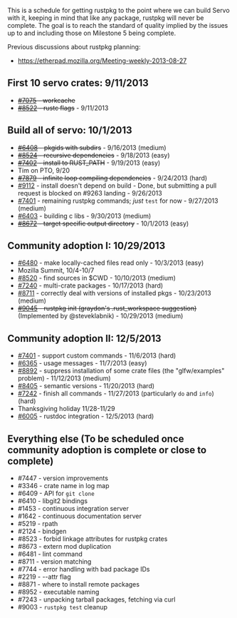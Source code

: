 This is a schedule for getting rustpkg to the point where we can build Servo with it, keeping in mind that like any package, rustpkg will never be complete. The goal is to reach the standard of quality implied by the issues up to and including those on Milestone 5 being complete.

Previous discussions about rustpkg planning:
* https://etherpad.mozilla.org/Meeting-weekly-2013-08-27

## First 10 servo crates: 9/11/2013
 * ~~[#7075](https://github.com/mozilla/rust/issues/7075) - workcache~~
 * ~~[#8522](https://github.com/mozilla/rust/issues/8522) - rustc flags~~ - 9/11/2013

## Build all of servo: 10/1/2013
 * ~~[#6408](https://github.com/mozilla/rust/issues/6408) - pkgids with subdirs~~ - 9/16/2013 (medium)                 
 * ~~[#8524](https://github.com/mozilla/rust/issues/8524) - recursive dependencies~~ - 9/18/2013 (easy)
 * ~~[#7402](https://github.com/mozilla/rust/issues/7402) - install to RUST_PATH~~ - 9/19/2013 (easy)
 * Tim on PTO, 9/20             
 * ~~[#7879](https://github.com/mozilla/rust/issues/7879) - infinite loop compiling dependencies~~ - 9/24/2013 (hard)
*  [#9112](https://github.com/mozilla/rust/issues/9112) - install doesn't depend on build - Done, but submitting a pull request is blocked on #9263 landing - 9/26/2013
 * [#7401](https://github.com/mozilla/rust/issues/7242) - remaining rustpkg commands; *just* `test` for now - 9/27/2013 (medium) 
 * [#6403](https://github.com/mozilla/rust/issues/6403) - building c libs - 9/30/2013 (medium)
 * ~~[#8672](https://github.com/mozilla/rust/issues/8672) - target specific output directory~~ - 10/1/2013 (easy) 

## Community adoption I: 10/29/2013
 * [#6480](https://github.com/mozilla/rust/issues/6480) - make locally-cached files read only - 10/3/2013 (easy)
 * Mozilla Summit, 10/4-10/7
 * [#8520](https://github.com/mozilla/rust/issues/8520) - find sources in $CWD - 10/10/2013 (medium)
 * [#7240](https://github.com/mozilla/rust/issues/7240) - multi-crate packages - 10/17/2013 (hard)
 * [#8711](https://github.com/mozilla/rust/issues/8711) - correctly deal with versions of installed pkgs - 10/23/2013 (medium)
 * ~~[#9045](https://github.com/mozilla/rust/issues/9045) - rustpkg init (graydon's .rust_workspace suggestion)~~ (Implemented by @steveklabnik) - 10/29/2013 (medium)

## Community adoption II: 12/5/2013
 * [#7401](https://github.com/mozilla/rust/issues/7401) - support custom commands - 11/6/2013 (hard)
 * [#6365](https://github.com/mozilla/rust/issues/6365) - usage messages - 11/7/2013 (easy)
 * [#8892](https://github.com/mozilla/rust/issues/8892) - suppress installation of some crate files (the "glfw/examples" problem) - 11/12/2013 (medium)
 * [#8405](https://github.com/mozilla/rust/issues/8405) - semantic versions - 11/20/2013 (hard)
 * [#7242](https://github.com/mozilla/rust/issues/7242) - finish all commands - 11/27/2013 (particularly `do` and `info`) (hard)
 * Thanksgiving holiday 11/28-11/29
 * [#6005](https://github.com/mozilla/rust/issues/6005) - rustdoc integration - 12/5/2013 (hard)

## Everything else (To be scheduled once community adoption is complete or close to complete)
 * #7447 - version improvements
 * #3346 - crate name in log map
 * #6409 - API for `git clone`
 * #6410 - libgit2 bindings
 * #1453 - continuous integration server
 * #1642 - continuous documentation server
 * #5219 - rpath
 * #2124 - bindgen
 * #8523 - forbid linkage attributes for rustpkg crates
 * #8673 - extern mod duplication
 * #6481 - lint command
 * #8711 - version matching
 * #7744 - error handling with bad package IDs
 * #2219 - --attr flag
 * #8871 - where to install remote packages
 * #8952 - executable naming
 * #7243 - unpacking tarball packages, fetching via curl
 * #9003 - `rustpkg test` cleanup